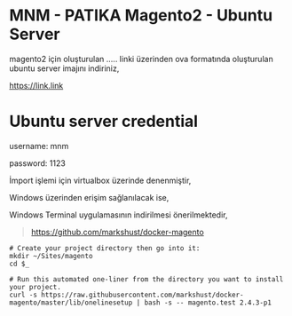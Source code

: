 # MNM - PATIKA Magento2 - Ubuntu Server 

magento2 için oluşturulan ..... linki üzerinden ova formatında oluşturulan ubuntu server imajını indiriniz,

https://link.link


# Ubuntu server credential

username: mnm

password: 1123

İmport işlemi için virtualbox üzerinde denenmiştir,

Windows üzerinden erişim sağlanılacak ise, 

Windows Terminal uygulamasının indirilmesi önerilmektedir,



> https://github.com/markshust/docker-magento

```
# Create your project directory then go into it:
mkdir ~/Sites/magento
cd $_

# Run this automated one-liner from the directory you want to install your project.
curl -s https://raw.githubusercontent.com/markshust/docker-magento/master/lib/onelinesetup | bash -s -- magento.test 2.4.3-p1
```


